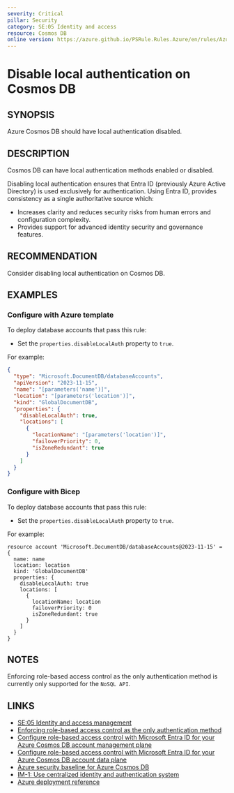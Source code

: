 ```yaml
---
severity: Critical
pillar: Security
category: SE:05 Identity and access
resource: Cosmos DB
online version: https://azure.github.io/PSRule.Rules.Azure/en/rules/Azure.Cosmos.DisableLocalAuth/
---
```


# Disable local authentication on Cosmos DB

## SYNOPSIS

Azure Cosmos DB should have local authentication disabled.

## DESCRIPTION

Cosmos DB can have local authentication methods enabled or disabled.

Disabling local authentication ensures that Entra ID (previously Azure Active Directory) is used exclusively for authentication.
Using Entra ID, provides consistency as a single authoritative source which:

- Increases clarity and reduces security risks from human errors and configuration complexity.
- Provides support for advanced identity security and governance features.

## RECOMMENDATION

Consider disabling local authentication on Cosmos DB.

## EXAMPLES

### Configure with Azure template

To deploy database accounts that pass this rule:

- Set the `properties.disableLocalAuth` property to `true`.

For example:

```json
{
  "type": "Microsoft.DocumentDB/databaseAccounts",
  "apiVersion": "2023-11-15",
  "name": "[parameters('name')]",
  "location": "[parameters('location')]",
  "kind": "GlobalDocumentDB",
  "properties": {
    "disableLocalAuth": true,
    "locations": [
      {
        "locationName": "[parameters('location')]",
        "failoverPriority": 0,
        "isZoneRedundant": true
      }
    ]
  }
}
```

### Configure with Bicep

To deploy database accounts that pass this rule:

- Set the `properties.disableLocalAuth` property to `true`.

For example:

```bicep
resource account 'Microsoft.DocumentDB/databaseAccounts@2023-11-15' = {
  name: name
  location: location
  kind: 'GlobalDocumentDB'
  properties: {
    disableLocalAuth: true
    locations: [
      {
        locationName: location
        failoverPriority: 0
        isZoneRedundant: true
      }
    ]
  }
}
```

## NOTES

Enforcing role-based access control as the only authentication method is currently only supported for the `NoSQL API`.

## LINKS

- [SE:05 Identity and access management](https://learn.microsoft.com/azure/well-architected/security/design-identity-authentication)
- [Enforcing role-based access control as the only authentication method](https://learn.microsoft.com/azure/cosmos-db/how-to-setup-rbac#disable-local-auth)
- [Configure role-based access control with Microsoft Entra ID for your Azure Cosmos DB account management plane](https://learn.microsoft.com/azure/cosmos-db/role-based-access-control)
- [Configure role-based access control with Microsoft Entra ID for your Azure Cosmos DB account data plane](https://learn.microsoft.com/azure/cosmos-db/how-to-setup-rbac)
- [Azure security baseline for Azure Cosmos DB](https://learn.microsoft.com/security/benchmark/azure/baselines/azure-cosmos-db-security-baseline)
- [IM-1: Use centralized identity and authentication system](https://learn.microsoft.com/security/benchmark/azure/baselines/azure-cosmos-db-security-baseline#im-1-use-centralized-identity-and-authentication-system)
- [Azure deployment reference](https://learn.microsoft.com/azure/templates/microsoft.documentdb/databaseaccounts)
